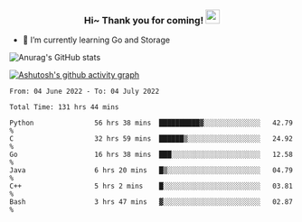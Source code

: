 <h3 align="center">
    Hi~ Thank you for coming!
    <img src="https://media.giphy.com/media/hvRJCLFzcasrR4ia7z/giphy.gif" width="25px">
</h3>

<!--
**pineapple-man/pineapple-man** is a ✨ _special_ ✨ repository because its `README.md` (this file) appears on your GitHub profile.

Here are some ideas to get you started:
- 🔭 I’m currently working on ...
- 🤔 I’m looking for help with ...
- 💬 Ask me about ...
- 📫 How to reach me: ...
- 😄 Pronouns: ...
- ⚡ Fun fact: 
- 👯 I’m looking to collaborate on kubernetes
-->
- 🌱 I’m currently learning Go and Storage


![Anurag's GitHub stats](https://github-readme-stats.vercel.app/api?username=pineapple-man&show_icons=true&theme=radical)


[![Ashutosh's github activity graph](https://activity-graph.herokuapp.com/graph?username=pineapple-man&bg_color=fffff0&color=708090&line=24292e&point=24292e&area=true&hide_border=true)](https://github.com/ashutosh00710/github-readme-activity-graph)

<!--START_SECTION:waka-->

```text
From: 04 June 2022 - To: 04 July 2022

Total Time: 131 hrs 44 mins

Python               56 hrs 38 mins  ██████████▓░░░░░░░░░░░░░░   42.79 %
C                    32 hrs 59 mins  ██████▒░░░░░░░░░░░░░░░░░░   24.92 %
Go                   16 hrs 38 mins  ███░░░░░░░░░░░░░░░░░░░░░░   12.58 %
Java                 6 hrs 20 mins   █▒░░░░░░░░░░░░░░░░░░░░░░░   04.79 %
C++                  5 hrs 2 mins    █░░░░░░░░░░░░░░░░░░░░░░░░   03.81 %
Bash                 3 hrs 47 mins   ▓░░░░░░░░░░░░░░░░░░░░░░░░   02.87 %
```

<!--END_SECTION:waka-->
